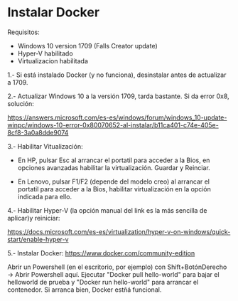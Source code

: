 # Instalar Docker

Requisitos:
* Windows 10 version 1709 (Falls Creator update)
* Hyper-V habilitado
* Virtualizacion habilitada

1.- Si está instalado Docker (y no funciona), desinstalar antes de actualizar a 1709.

2.- Actualizar Windows 10 a la versión 1709, tarda bastante. Si da error 0x8, solución:

https://answers.microsoft.com/es-es/windows/forum/windows_10-update-winpc/windows-10-error-0x80070652-al-instalar/b11ca401-c74e-405e-8cf8-3a0a8dde9074

3.- Habilitar Vitualización:

* En HP, pulsar Esc al arrancar el portatil para acceder a la Bios, en opciones avanzadas habilitar la virtualización. Guardar y Reinciar.

* En Lenovo, pulsar F1/F2 (depende del modelo creo) al arrancar el portatil para acceder a la Bios, habilitar virtualización en la opción indicada para ello.

4.- Habilitar Hyper-V (la opción manual del link es la más sencilla de aplicar)y reiniciar:

https://docs.microsoft.com/es-es/virtualization/hyper-v-on-windows/quick-start/enable-hyper-v

5.- Instalar Docker: https://www.docker.com/community-edition 

Abrir un Powershell (en el escritorio, por ejemplo) con Shift+BotónDerecho -> Abrir Powershell aquí. Ejecutar "Docker pull hello-world" para bajar el helloworld de prueba y "Docker run hello-world" para arrancar el contenedor. Si arranca bien, Docker estñá funcional.